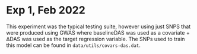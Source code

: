 # Exp 1, Feb 2022

This experiment was the typical testing suite, however using just SNPS that were produced using GWAS where baselineDAS was used as a covariate + ΔDAS was used as the target regression variable. The SNPs used to train this model can be found in `data/utils/covars-das.dat`.